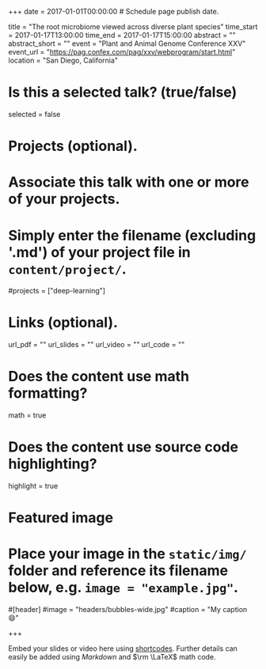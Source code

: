 +++
date = 2017-01-01T00:00:00  # Schedule page publish date.

title = "The root microbiome viewed across diverse plant species"
time_start = 2017-01-17T13:00:00
time_end = 2017-01-17T15:00:00
abstract = ""
abstract_short = ""
event = "Plant and Animal Genome Conference XXV"
event_url = "https://pag.confex.com/pag/xxv/webprogram/start.html"
location = "San Diego, California"

# Is this a selected talk? (true/false)
selected = false

# Projects (optional).
#   Associate this talk with one or more of your projects.
#   Simply enter the filename (excluding '.md') of your project file in `content/project/`.
#projects = ["deep-learning"]

# Links (optional).
url_pdf = ""
url_slides = ""
url_video = ""
url_code = ""

# Does the content use math formatting?
math = true

# Does the content use source code highlighting?
highlight = true

# Featured image
# Place your image in the `static/img/` folder and reference its filename below, e.g. `image = "example.jpg"`.
#[header]
#image = "headers/bubbles-wide.jpg"
#caption = "My caption :smile:"

+++

Embed your slides or video here using [shortcodes](https://sourcethemes.com/academic/post/writing-markdown-latex/). Further details can easily be added using *Markdown* and $\rm \LaTeX$ math code.
